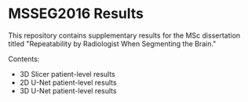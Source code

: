 # MSSEG2016 Results
This repository contains supplementary results for the MSc dissertation titled
"Repeatability by Radiologist When Segmenting the Brain."

Contents:
- 3D Slicer patient-level results
- 2D U-Net patient-level results
- 3D U-Net patient-level results
